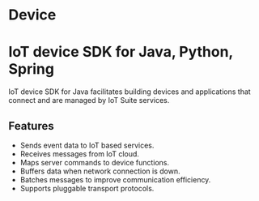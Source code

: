 # Device

# IoT device SDK for Java, Python, Spring
IoT device SDK for Java facilitates building devices and applications that connect and are managed by IoT Suite services.

## Features
- Sends event data to IoT based services.
- Receives messages from IoT cloud.
- Maps server commands to device functions.
- Buffers data when network connection is down.
- Batches messages to improve communication efficiency.
- Supports pluggable transport protocols.
